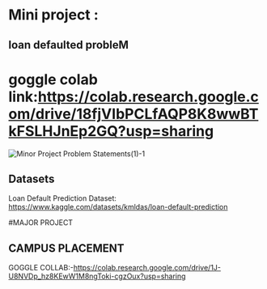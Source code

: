 # Mini project :

## loan defaulted probleM
goggle colab link:https://colab.research.google.com/drive/18fjVIbPCLfAQP8K8wwBTkFSLHJnEp2GQ?usp=sharing
=======
![Minor Project Problem Statements(1)-1](https://user-images.githubusercontent.com/77978729/174480488-d7cb66be-ff7c-4e9c-bc50-e3afa73df761.png)<br>

## Datasets <br>
Loan Default Prediction Dataset: https://www.kaggle.com/datasets/kmldas/loan-default-prediction <br>


#MAJOR PROJECT 
## CAMPUS PLACEMENT 
GOGGLE COLLAB:-https://colab.research.google.com/drive/1J-U8NVDp_hz8KEwW1M8ngToki-cgzOux?usp=sharing
